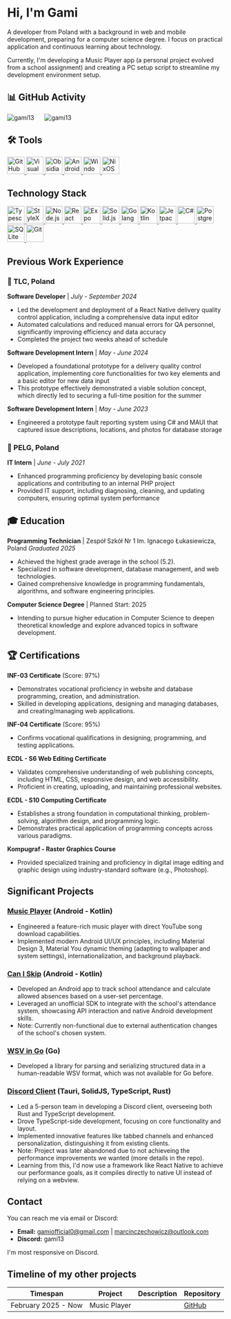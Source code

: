 # Hi, I'm Gami

A developer from Poland with a background in web and mobile development, preparing for a computer science degree. I focus on practical application and continuous learning about technology.

Currently, I'm developing a Music Player app (a personal project evolved from a school assignment) and creating a PC setup script to streamline my development environment setup.

## 📊 GitHub Activity
<div>
<img src="https://github-readme-streak-stats.herokuapp.com/?user=Gami13&theme=transparent&hide_border=false" alt="gami13" style="margin-right: 20px;" />
<img src="https://github-readme-stats.vercel.app/api/top-langs/?username=Gami13&layout=compact&theme=transparent&hide=html,css,powershell&langs_count=8" alt="gami13" />
</div>

## 🛠️ Tools
<!-- Github -->
<a href="https://github.com" target="_blank"> 
<img src="https://cdn.jsdelivr.net/gh/devicons/devicon/icons/github/github-original.svg" alt="GitHub" width="40" height="40"/> 
</a> 
<!-- VSCode -->
<a href="https://code.visualstudio.com/" target="_blank"> <img src="https://cdn.jsdelivr.net/gh/devicons/devicon/icons/vscode/vscode-original.svg" alt="Visual Studio Code" width="40" height="40"/> 
</a> 
<!-- Obsidian -->
<a href="https://obsidian.md/" target="_blank"> 
<img src="https://obsidian.md/favicon.ico" alt="Obsidian" width="40" height="40"/> 
</a>
<!-- Android Studio -->
<a href="https://developer.android.com/studio" target="_blank"> 
<img src="https://cdn.jsdelivr.net/gh/devicons/devicon@latest/icons/androidstudio/androidstudio-original.svg" height="40" width="40" alt="Android Studio" />
</a>
<!-- Windows -->
<a href="https://www.microsoft.com/en-us/windows" target="_blank">
<img src="https://cdn.jsdelivr.net/gh/devicons/devicon@latest/icons/windows11/windows11-original.svg" height="40" width="40" alt="Windows" />
</a>
<!-- NixOS -->
<a href="https://nixos.org/" target="_blank">
<img src="https://cdn.jsdelivr.net/gh/devicons/devicon@latest/icons/nixos/nixos-original.svg" height="40" width="40" alt="NixOS" />
</a>

## Technology Stack
<!-- Typescript -->
<a href="https://www.typescriptlang.org/" target="_blank">
<img src="https://cdn.jsdelivr.net/gh/devicons/devicon@latest/icons/typescript/typescript-original.svg" height="40" width="40" alt="Typescript"/>
</a>
<!-- CSS -->
<!-- <a href="https://www.w3.org/Style/CSS/Overview.en.html" target="_blank">
<img src="https://cdn.jsdelivr.net/gh/devicons/devicon@latest/icons/css3/css3-original.svg" height="40" width="40"/>
</a> -->
<!-- HTML -->
<!-- <a href="https://html.spec.whatwg.org/multipage/" target="_blank">
<img src="https://cdn.jsdelivr.net/gh/devicons/devicon@latest/icons/html5/html5-original.svg" height="40" width="40"/>
</a> -->
<!-- StyleX -->
<a href="https://stylex.com/" target="_blank">
<img src="https://stylexjs.com/img/favicon.svg" height="40" width="40" alt="StyleX"/>
</a>
<!-- Node.js -->
<a href="https://nodejs.org/" target="_blank">
<img src="https://cdn.jsdelivr.net/gh/devicons/devicon@latest/icons/nodejs/nodejs-original.svg" height="40" width="40" alt="Node.js"/>
</a>
<!-- React -->
<a href="https://reactjs.org/" target="_blank">
<img src="https://cdn.jsdelivr.net/gh/devicons/devicon@latest/icons/react/react-original.svg" height="40" width="40" alt="React"/>
</a>
<!-- Expo (React Native)-->
<a href="https://expo.dev/" target="_blank">
<img src="https://static.expo.dev/static/favicons/favicon-dark-48x48.png" height="40" width="40" alt="Expo (React Native)"/>
</a>
<!-- Solid.js -->
<a href="https://solidjs.com/" target="_blank">
<img src="https://cdn.jsdelivr.net/gh/devicons/devicon@latest/icons/solidjs/solidjs-original.svg" height="40" width="40" alt="Solid.js"/>
</a>
<!-- Golang -->
<a href="https://golang.org/" target="_blank">
<img src="https://cdn.jsdelivr.net/gh/devicons/devicon@latest/icons/go/go-original.svg" height="40" width="40" alt="Golang"/>
</a>
<!-- Kotlin -->
<a href="https://kotlinlang.org/" target="_blank">
<img src="https://cdn.jsdelivr.net/gh/devicons/devicon@latest/icons/kotlin/kotlin-original.svg" height="40" width="40" alt="Kotlin" />
</a>
<!-- Jetpack Compose -->
<a href="https://developer.android.com/jetpack/compose" target="_blank">
<img src="https://cdn.jsdelivr.net/gh/devicons/devicon@latest/icons/jetpackcompose/jetpackcompose-original.svg" height="40" width="40" alt="Jetpack Compose" />
</a>
<!-- C# -->
<a href="https://dotnet.microsoft.com/en-us/apps/aspnet" target="_blank">
<img src="https://cdn.jsdelivr.net/gh/devicons/devicon@latest/icons/csharp/csharp-original.svg" height="40" width="40" alt="C#" />
</a>
<!-- PostgreSQL -->
<a href="https://www.postgresql.org/" target="_blank">
<img src="https://cdn.jsdelivr.net/gh/devicons/devicon@latest/icons/postgresql/postgresql-original.svg" height="40" width="40" alt="PostgreSQL" />
</a>
<!-- SQLite -->
<a href="https://www.sqlite.org/" target="_blank">
<img src="https://cdn.jsdelivr.net/gh/devicons/devicon@latest/icons/sqlite/sqlite-original.svg" height="40" width="40" alt="SQLite" />
</a>
<!-- Git -->
<a href="https://git-scm.com/" target="_blank">
<img src="https://cdn.jsdelivr.net/gh/devicons/devicon@latest/icons/git/git-original.svg" height="40" width="40" alt="Git" />
</a>

## Previous Work Experience

### 🏢 TLC, Poland

**Software Developer** | *July - September 2024*
- Led the development and deployment of a React Native delivery quality control application, including a comprehensive data input editor
- Automated calculations and reduced manual errors for QA personnel, significantly improving efficiency and data accuracy
- Completed the project two weeks ahead of schedule

**Software Development Intern** | *May - June 2024*
- Developed a foundational prototype for a delivery quality control application, implementing core functionalities for two key elements and a basic editor for new data input
- This prototype effectively demonstrated a viable solution concept, which directly led to securing a full-time position for the summer

**Software Development Intern** | *May - June 2023*
- Engineered a prototype fault reporting system using C# and MAUI that captured issue descriptions, locations, and photos for database storage


### 🏢 PELG, Poland

**IT Intern** | *June - July 2021*
- Enhanced programming proficiency by developing basic console applications and contributing to an internal PHP project
- Provided IT support, including diagnosing, cleaning, and updating computers, ensuring optimal system performance

## 🎓 Education
**Programming Technician** | Zespół Szkół Nr 1 Im. Ignacego Łukasiewicza, Poland
*Graduated 2025*

- Achieved the highest grade average in the school (5.2).
- Specialized in software development, database management, and web technologies.
- Gained comprehensive knowledge in programming fundamentals, algorithms, and software engineering principles.

**Computer Science Degree** | Planned Start: 2025
- Intending to pursue higher education in Computer Science to deepen theoretical knowledge and explore advanced topics in software development.

## 🏆 Certifications
**INF-03 Certificate** (Score: 97%)
- Demonstrates vocational proficiency in website and database programming, creation, and administration.
- Skilled in developing applications, designing and managing databases, and creating/managing web applications.

**INF-04 Certificate** (Score: 95%)
- Confirms vocational qualifications in designing, programming, and testing applications.

**ECDL - S6 Web Editing Certificate**
- Validates comprehensive understanding of web publishing concepts, including HTML, CSS, responsive design, and web accessibility.
- Proficient in creating, uploading, and maintaining professional websites.

**ECDL - S10 Computing Certificate**
- Establishes a strong foundation in computational thinking, problem-solving, algorithm design, and programming logic.
- Demonstrates practical application of programming concepts across various paradigms.

**Kompugraf - Raster Graphics Course**
- Provided specialized training and proficiency in digital image editing and graphic design using industry-standard software (e.g., Photoshop).

## Significant Projects
### [**Music Player**](https://github.com/Gami13/MusicPlayer) (Android - Kotlin)
- Engineered a feature-rich music player with direct YouTube song download capabilities.
- Implemented modern Android UI/UX principles, including Material Design 3, Material You dynamic theming (adapting to wallpaper and system settings), internationalization, and background playback.
<!-- Designed robust song organization and management features. -->

### [**Can I Skip**](https://github.com/Gami13/can-i-skip) (Android - Kotlin)
- Developed an Android app to track school attendance and calculate allowed absences based on a user-set percentage.
- Leveraged an unofficial SDK to integrate with the school's attendance system, showcasing API interaction and native Android development skills.
- Note: Currently non-functional due to external authentication changes of the school's chosen system.

### [**WSV in Go**](https://github.com/Gami13/WSV-golang) (Go)
- Developed a library for parsing and serializing structured data in a human-readable WSV format, which was not available for Go before.


### [**Discord Client**](https://github.com/ErisTeam/Strife) (Tauri, SolidJS, TypeScript, Rust)
- Led a 5-person team in developing a Discord client, overseeing both Rust and TypeScript development.
- Drove TypeScript-side development, focusing on core functionality and layout.
- Implemented innovative features like tabbed channels and enhanced personalization, distinguishing it from existing clients.
- Note: Project was later abandoned due to not achieveing the performance improvements we wanted (more details in the repo).
- Learning from this, I'd now use a framework like React Native to achieve our performance goals, as it compiles directly to native UI instead of relying on a webview.


## Contact
You can reach me via email or Discord:

-   **Email:** [gamiofficial0@gmail.com](mailto:gamiofficial0@gmail.com) | [marcinczechowicz@outlook.com](mailto:marcinczechowicz@outlook.com)
-   **Discord:** gami13

I'm most responsive on Discord.


## Timeline of my other projects
| Timespan            | Project      | Description | Repository                                      |
| ------------------- | ------------ | ----------- | ----------------------------------------------- |
| February 2025 - Now | Music Player |             | [GitHub](https://github.com/Gami13/MusicPlayer) |

